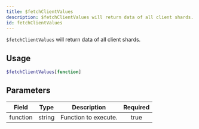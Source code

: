 ```yaml
---
title: $fetchClientValues
description: $fetchClientValues will return data of all client shards.
id: fetchClientValues
---
```


`$fetchClientValues` will return data of all client shards.

## Usage

```php
$fetchClientValues[function]
```

## Parameters

| Field    | Type   | Description          | Required |
| -------- | ------ | -------------------- | :------: |
| function | string | Function to execute. |   true   |